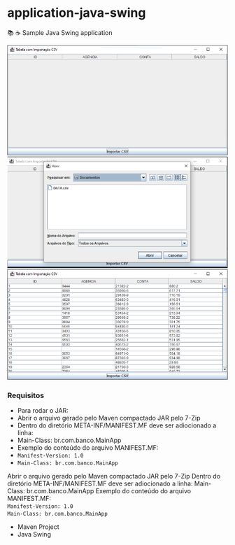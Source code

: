 # application-java-swing
📚 ☕️ Sample Java Swing application


![alt tag](https://github.com/georgedssantos/application-java-swing/blob/main/documentacao/tela-1.PNG)
![alt tag](https://github.com/georgedssantos/application-java-swing/blob/main/documentacao/tela-2.PNG)
![alt tag](https://github.com/georgedssantos/application-java-swing/blob/main/documentacao/tela-3.PNG)

### Requisitos
- Para rodar o JAR:
- Abrir o arquivo gerado pelo Maven compactado JAR pelo 7-Zip
- Dentro do diretório META-INF/MANIFEST.MF deve ser adiocionado a linha:
- Main-Class: br.com.banco.MainApp
- Exemplo do conteúdo do arquivo MANIFEST.MF:
- `Manifest-Version: 1.0` </br>
- `Main-Class: br.com.banco.MainApp`

Abrir o arquivo gerado pelo Maven compactado JAR pelo 7-Zip
Dentro do diretório META-INF/MANIFEST.MF deve ser adiocionado a linha:
Main-Class: br.com.banco.MainApp
Exemplo do conteúdo do arquivo MANIFEST.MF: </br>
`Manifest-Version: 1.0` </br>
`Main-Class: br.com.banco.MainApp`


* Maven Project
* Java Swing
